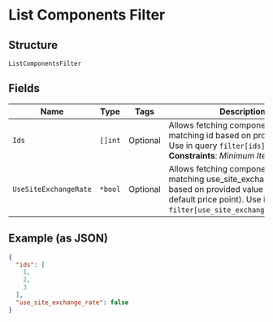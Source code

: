 
# List Components Filter

## Structure

`ListComponentsFilter`

## Fields

| Name | Type | Tags | Description |
|  --- | --- | --- | --- |
| `Ids` | `[]int` | Optional | Allows fetching components with matching id based on provided value. Use in query `filter[ids]=1,2,3`.<br>**Constraints**: *Minimum Items*: `1` |
| `UseSiteExchangeRate` | `*bool` | Optional | Allows fetching components with matching use_site_exchange_rate based on provided value (refers to default price point). Use in query `filter[use_site_exchange_rate]=true`. |

## Example (as JSON)

```json
{
  "ids": [
    1,
    2,
    3
  ],
  "use_site_exchange_rate": false
}
```

